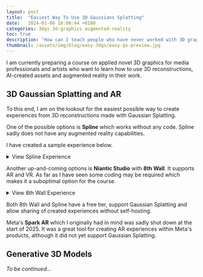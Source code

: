 ```yaml
---
layout: post
title:  "Easiest Way To Use 3D Gaussians Splatting"
date:   2024-01-06 10:08:44 +0100
categories: 3dgs 3d-graphics augmented-reality
toc: true
description: "How can I teach people who have never worked with 3D graphics to use 3D Gaussian Splatting?"
thumbnail: /assets/img/blog/easy-3dgs/easy-gs-preview.jpg
---
```


I am currently preparing a course on applied novel 3D graphics for media professionals and artists who want to learn how to use 3D reconstructions, AI-created assets and augmented reality in their work.

## 3D Gaussian Splatting and AR

To this end, I am on the lookout for the easiest possible way to create experiences from 3D reconstructions made with Gaussian Splatting. 

One of the possible options is **Spline** which works without any code. Spline sadly does not have any augmented reality capabilities.

I have created a sample experience below.

<details>
<summary>View Spline Experience</summary>
<script type="module" src="https://unpkg.com/@splinetool/viewer@1.9.52/build/spline-viewer.js"></script>
<spline-viewer url="https://prod.spline.design/15bXeAhQL-MA-eLO/scene.splinecode"></spline-viewer>
</details>

Another up-and-coming options is **Niantic Studio** with **8th Wall**. It supports AR and VR. As far as I have seen some coding may be required which makes it a suboptimal option for the course.

<details>
<summary>View 8th Wall Experience</summary>
<iframe src="https://bananarama.8thwall.app/gauss-test/" allow="camera;gyroscope;accelerometer;magnetometer;xr-spatial-tracking;microphone;" style="width: 100%; height: 600px; border: none;"></iframe>
</details>

Both 8th Wall and Spline have a free tier, support Gaussian Splatting and allow sharing of created experiences without self-hosting.

Meta's **Spark AR** which I originally had in mind was sadly shut down at the start of 2025. It was a great tool for creating AR experiences within Meta's products, although it did not yet support Gaussian Splatting.

## Generative 3D Models

*To be continued...*

